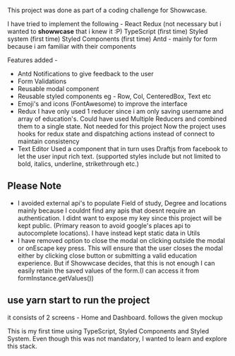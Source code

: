 This project was done as part of a coding challenge for Showwcase.

I have tried to implement the following -
React
Redux (not necessary but i wanted to **showwcase** that i knew it :P)
TypeScript (first time)
Styled system (first time)
Styled Components (first time)
Antd - mainly for form because i am familiar with their components


Features added - 
* Antd Notifications to give feedback to the user
* Form Validations
* Reusable modal component
* Reusable styled components eg - Row, Col, CenteredBox, Text etc
* Emoji's and icons (FontAwesome) to improve the interface
* Redux
   I have only used 1 reducer since i am only saving username and array of education's. Could have used Multiple Reducers and combined them to a single state. Not needed for this project
   Now the project uses hooks for redux state and dispatching actions instead of connect to maintain consistency
* Text Editor
   Used a component that in turn uses Draftjs from facebook to let the user input rich text. (supported styles include but not limited to bold, italics, underline, strikethrough etc.)


## Please Note
* I avoided external api's to populate Field of study, Degree and locations mainly because I couldnt find any apis that doesnt require an authentication. I didnt want to expose my key since this project will be kept public. (Primary reason to avoid google's places api to autocomplete locations). I have instead kept static data in Utils
* I have removed option to close the modal on clicking outside the modal or onEscape key press. This will ensure that the user closes the modal either by clicking close button or submitting a valid education experience. But if Showwcase decides, that this is not enough I can easily retain the saved values of the form.(I can access it from formInstance.getValues())



## use yarn start to run the project
it consists of 2 screens - Home and Dashboard. follows the given mockup


This is my first time using TypeScript, Styled Components and Styled System. Even though this was not mandatory, I wanted to learn and explore this stack.

